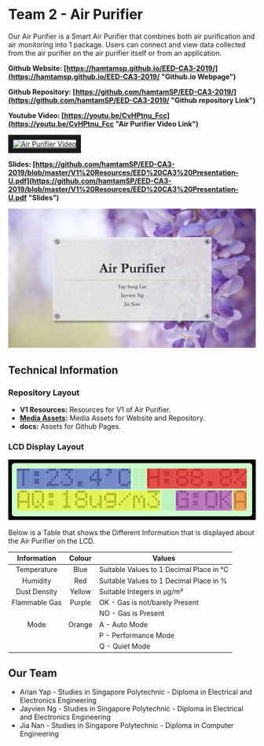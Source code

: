 # Team 2 - Air Purifier
Our Air Purifier is a Smart Air Purifier that combines both air purification and air monitoring into 1 package. Users can connect and view data collected from the air purifier on the air purifier itself or from an application.

**Github Website: [https://hamtamsp.github.io/EED-CA3-2019/](https://hamtamsp.github.io/EED-CA3-2019/ "Github.io Webpage")**

**Github Repository: [https://github.com/hamtamSP/EED-CA3-2019/](https://github.com/hamtamSP/EED-CA3-2019/ "Github repository Link")**

**Youtube Video: [https://youtu.be/CvHPtnu_Fcc](https://youtu.be/CvHPtnu_Fcc "Air Purifier Video Link")**

<a href="http://www.youtube.com/watch?feature=player_embedded&v=CvHPtnu_Fcc" target="_blank"><img src="http://img.youtube.com/vi/CvHPtnu_Fcc/0.jpg" alt="Air Purifier Video" width="240" height="180" border="10" /></a>

**Slides: [https://github.com/hamtamSP/EED-CA3-2019/blob/master/V1%20Resources/EED%20CA3%20Presentation-U.pdf](https://github.com/hamtamSP/EED-CA3-2019/blob/master/V1%20Resources/EED%20CA3%20Presentation-U.pdf "Slides")**

![alt text][slides]

## Technical Information

### Repository Layout
- **V1 Resources:** Resources for V1 of Air Purifier.
- **[Media Assets](https://github.com/hamtamSP/EED-CA3-2019/raw/master/Media%20Assets/ "Media Assets Folder"):** Media Assets for Website and Repository.
- **docs:** Assets for Github Pages.

### LCD Display Layout
![alt text][lcd]

Below is a Table that shows the Different Information that is displayed about the Air Purifier on the LCD.

|Information  |Colour |Values                                   |
|:-----------:|:-----:|-----------------------------------------|
|Temperature  |Blue   |Suitable Values to 1 Decimal Place in °C |
|Humidity     |Red    |Suitable Values to 1 Decimal Place in %  |
|Dust Density |Yellow |Suitable Integers in µg/m³               |
|Flammable Gas|Purple |OK - Gas is not/barely Present           |
|             |       |NO - Gas is Present                      |
|Mode         |Orange |A - Auto Mode                            |
|             |       |P - Performance Mode                     |
|             |       |Q - Quiet Mode                           |



## Our Team
- Arian Yap - Studies in Singapore Polytechnic - Diploma in Electrical and Electronics Engineering
- Jayvien Ng - Studies in Singapore Polytechnic - Diploma in Electrical and Electronics Engineering
- Jia Nan - Studies in Singapore Polytechnic - Diploma in Computer Engineering

[lcd]: https://github.com/hamtamSP/EED-CA3-2019/raw/master/Media%20Assets/lcd-u.png "LCD Layout"
[slides]: https://github.com/hamtamSP/EED-CA3-2019/raw/master/Media%20Assets/Slides.jpeg "Slides"
